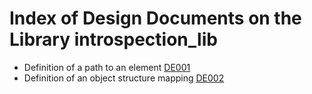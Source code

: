 # Index of Design Documents on the Library introspection_lib

* Definition of a path to an element [DE001](./DE001_element_path.md)
* Definition of an object structure mapping [DE002](./DE002_structure_map.md)

